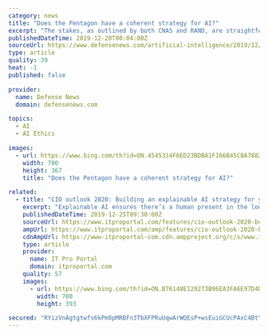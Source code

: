 ```yaml
---
category: news
title: "Does the Pentagon have a coherent strategy for AI?"
excerpt: "The stakes, as outlined by both CNAS and RAND, are straightforward: if the United States fails to take a lead in AI, and through that lead establish norms and ethics that maintain a global order of security hinged around the durability of American military supremacy, then rivals will instead reap the benefits. Kelsey Atherton blogs about ..."
publishedDateTime: 2019-12-20T00:04:00Z
sourceUrl: https://www.defensenews.com/artificial-intelligence/2019/12/19/report-the-pentagon-lacks-a-coherent-vision-for-ai/
type: article
quality: 39
heat: -1
published: false

provider:
  name: Defense News
  domain: defensenews.com

topics:
  - AI
  - AI Ethics

images:
  - url: https://www.bing.com/th?id=ON.4545314F6ED23BDBA1F166B45CBA7882
    width: 700
    height: 367
    title: "Does the Pentagon have a coherent strategy for AI?"

related:
  - title: "CIO outlook 2020: Building an explainable AI strategy for your company"
    excerpt: "Explainable AI ensures there’s a human present in the loop of the AI process, where the machine provides transparent and reliable explanations, and the human can correct the machine in cases where its decisions are wrong. The sooner such an AI strategy is explored, the sooner an organisation can start reaping AI’s incredible rewards."
    publishedDateTime: 2019-12-25T09:30:00Z
    sourceUrl: https://www.itproportal.com/features/cio-outlook-2020-building-an-explainable-ai-strategy-for-your-company/
    ampUrl: https://www.itproportal.com/amp/features/cio-outlook-2020-building-an-explainable-ai-strategy-for-your-company/
    cdnAmpUrl: https://www-itproportal-com.cdn.ampproject.org/c/s/www.itproportal.com/amp/features/cio-outlook-2020-building-an-explainable-ai-strategy-for-your-company/
    type: article
    provider:
      name: IT Pro Portal
      domain: itproportal.com
    quality: 57
    images:
      - url: https://www.bing.com/th?id=ON.B76148E129273B96EA3FA6E97D4D2ABB
        width: 700
        height: 393

secured: "RYizVnAgtgtwfs6kPm8pMRBFn3TbXFPRuUqwArWQEsP+wsEuiGCUcPAxC4BtYIsO8pZ6T9WHsxWBB1MclhSf/AM7T38wMR5VlZjNDc8EfT0xVRg6IbmQ9scRkdXkVx64Efo6vZee3SdyE4VmocBaf7EDN+g4jDv4zJwqE4GO6eISkRNE9Y26u8R0TKcduM+wWYhGLPAz8hsAIcBa7XnMdqL6X2ydN5FBkEa2q9gP82vPIKVha3e9pKW35ZWrb76kziZbdVGJMQCcHGrwilr7SA==;SNQUN6hOvzU7lmRJ+oz2Nw=="
---
```


